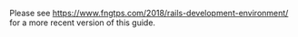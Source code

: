 Please see https://www.fngtps.com/2018/rails-development-environment/ for a more recent version of this guide.
